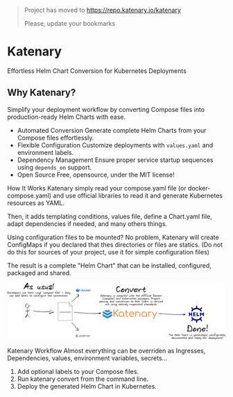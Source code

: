> Project has moved to https://repo.katenary.io/katenary
> 
> Please, update your bookmarks

# Katenary

Effortless Helm Chart Conversion for Kubernetes Deployments

## Why Katenary?
Simplify your deployment workflow by converting Compose files into production-ready Helm Charts with ease.

- Automated Conversion
Generate complete Helm Charts from your Compose files effortlessly.
- Flexible Configuration
Customize deployments with `values.yaml` and environment labels.
- Dependency Management
Ensure proper service startup sequences using `depends_on` support.
- Open Source
Free, opensource, under the MIT license!


How It Works
Katenary simply read your compose.yaml file (or docker-compose.yaml) and use official libraries to read it and generate Kubernetes resources as YAML.

Then, it adds templating conditions, values file, define a Chart.yaml file, adapt dependencies if needed, and many others things.

Using configuration files to be mounted? No problem, Katenary will create ConfigMaps if you declared that thes directories or files are statics.
(Do not do this for sources of your project, use it for simple configuration files)

The result is a complete "Helm Chart" that can be installed, configured, packaged and shared.

![](https://github.com/Katenary/katenary/raw/refs/heads/develop/doc/docs/statics/workflow.svg)

Katenary Workflow
Almost everything can be overriden as Ingresses, Dependencies, values, environment variables, secrets...

1. Add optional labels to your Compose files.
1. Run katenary convert from the command line.
1. Deploy the generated Helm Chart in Kubernetes.
